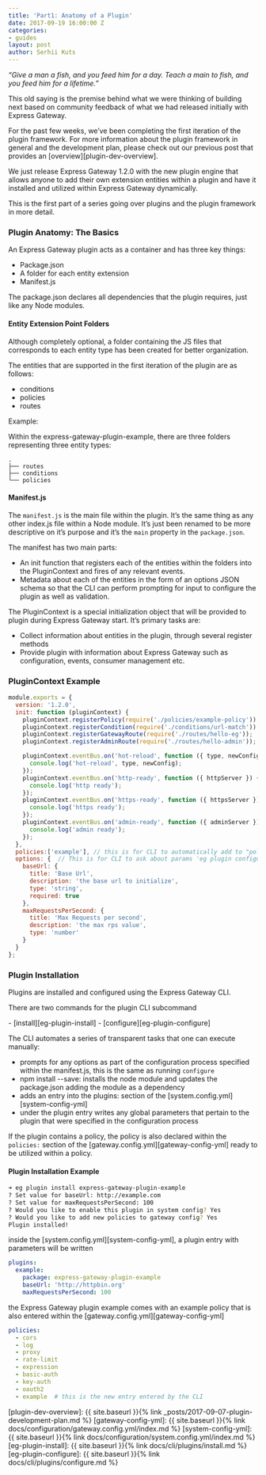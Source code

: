 ```yaml
---
title: 'Part1: Anatomy of a Plugin'
date: 2017-09-19 16:00:00 Z
categories:
- guides
layout: post
author: Serhii Kuts
---
```


_“Give a man a fish, and you feed him for a day. Teach a main to fish, and you feed him for a lifetime.”_

This old saying is the premise behind what we were thinking of building next based on community feedback of what we had released initially with Express Gateway.
<!--excerpt-->

For the past few weeks, we’ve been completing the first iteration of the plugin framework.  For more information about the plugin framework in general and the development plan, please check out our previous post that provides an [overview][plugin-dev-overview].

We just release Express Gateway 1.2.0 with the new plugin engine that allows anyone to add their own extension entities within a plugin and have it installed and utilized within Express Gateway dynamically.

This is the first part of a series going over plugins and the plugin framework in more detail.

### Plugin Anatomy: The Basics
An Express Gateway plugin acts as a container and has three key things:
* Package.json
* A folder for each entity extension
* Manifest.js

The package.json declares all dependencies that the plugin requires, just like any Node modules.

#### Entity Extension Point Folders
Although completely optional, a folder containing the JS files that corresponds to each entity type has been created for better organization.

The entities that are supported in the first iteration of the plugin are as follows:
* conditions
* policies
* routes

Example:

Within the express-gateway-plugin-example, there are three folders representing three entity types:
```
.
├── routes
├── conditions
└── policies
```


#### Manifest.js
The `manifest.js` is the main file within the plugin.  It’s the same thing as any other index.js file within a Node module. It’s just been renamed to be more descriptive on it’s purpose and it’s the `main` property in the `package.json`.

The manifest has two main parts:
* An init function that registers each of the entities within the folders into the PluginContext and fires of any relevant events.
* Metadata about each of the entities in the form of an options JSON schema so that the CLI can perform prompting for input to configure the plugin as well as validation.

The PluginContext is a special initialization object that will be provided to plugin during Express Gateway start.
It’s primary tasks are:
* Collect information about entities in the plugin, through several register methods
* Provide plugin with information about Express Gateway such as configuration, events, consumer management etc.

### PluginContext Example

```javascript
module.exports = {
  version: '1.2.0',
  init: function (pluginContext) {
    pluginContext.registerPolicy(require('./policies/example-policy'));
    pluginContext.registerCondition(require('./conditions/url-match'));
    pluginContext.registerGatewayRoute(require('./routes/hello-eg'));
    pluginContext.registerAdminRoute(require('./routes/hello-admin'));

    pluginContext.eventBus.on('hot-reload', function ({ type, newConfig }) {
      console.log('hot-reload', type, newConfig);
    });
    pluginContext.eventBus.on('http-ready', function ({ httpServer }) {
      console.log('http ready');
    });
    pluginContext.eventBus.on('https-ready', function ({ httpsServer }) {
      console.log('https ready');
    });
    pluginContext.eventBus.on('admin-ready', function ({ adminServer }) {
      console.log('admin ready');
    });
  },
  policies:['example'], // this is for CLI to automatically add to "policies" whitelist in gateway.config
  options: {  // This is for CLI to ask about params 'eg plugin configure example'
    baseUrl: {
      title: 'Base Url',
      description: 'the base url to initialize',
      type: 'string',
      required: true
    },
    maxRequestsPerSecond: {
      title: 'Max Requests per second',
      description: 'the max rps value',
      type: 'number'
    }
  }
};
```


### Plugin Installation

Plugins are installed and configured using the Express Gateway CLI.

There are two commands for the plugin CLI subcommand
<nav markdown="1">
- [install][eg-plugin-install]
- [configure][eg-plugin-configure]
</nav>

The CLI automates a series of transparent tasks that one can execute manually:
- prompts for any options as part of the configuration process specified within the manifest.js, this is the same as running `configure`
- npm install --save: installs the node module and updates the package.json adding the module as a dependency
- adds an entry into the plugins: section of the [system.config.yml][system-config-yml]
- under the plugin entry writes any global parameters that pertain to the plugin that were specified in the configuration process

If the plugin contains a policy, the policy is also declared within the `policies:` section of the [gateway.config.yml][gateway-config-yml] ready to be utilized within a policy.

#### Plugin Installation Example

```bash
➜ eg plugin install express-gateway-plugin-example
? Set value for baseUrl: http://example.com
? Set value for maxRequestsPerSecond: 100
? Would you like to enable this plugin in system config? Yes
? Would you like to add new policies to gateway config? Yes
Plugin installed!
```
inside the [system.config.yml][system-config-yml], a plugin entry with parameters will be written

```yaml
plugins:
  example:
    package: express-gateway-plugin-example
    baseUrl: 'http://httpbin.org'
    maxRequestsPerSecond: 100
```

the Express Gateway plugin example comes with an example policy that is also entered within the [gateway.config.yml][gateway-config-yml]

```yaml
policies:
  - cors
  - log
  - proxy
  - rate-limit
  - expression
  - basic-auth
  - key-auth
  - oauth2
  - example  # this is the new entry entered by the CLI
```

[plugin-dev-overview]: {{ site.baseurl }}{% link _posts/2017-09-07-plugin-development-plan.md %}
[gateway-config-yml]: {{ site.baseurl }}{% link docs/configuration/gateway.config.yml/index.md %}
[system-config-yml]: {{ site.baseurl }}{% link docs/configuration/system.config.yml/index.md %}
[eg-plugin-install]: {{ site.baseurl }}{% link docs/cli/plugins/install.md %}
[eg-plugin-configure]: {{ site.baseurl }}{% link docs/cli/plugins/configure.md %}
